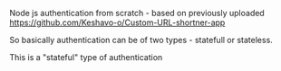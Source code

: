 Node js authentication from scratch - based on previously uploaded https://github.com/Keshavo-o/Custom-URL-shortner-app

So basically authentication can be of two types - statefull or stateless.

This is a "stateful" type of authentication
